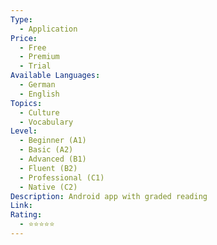 ```yaml
---
Type:
  - Application
Price:
  - Free
  - Premium
  - Trial
Available Languages:
  - German
  - English
Topics:
  - Culture
  - Vocabulary
Level:
  - Beginner (A1)
  - Basic (A2)
  - Advanced (B1)
  - Fluent (B2)
  - Professional (C1)
  - Native (C2)
Description: Android app with graded reading
Link: 
Rating:
  - ⭐⭐⭐⭐⭐
---
```

